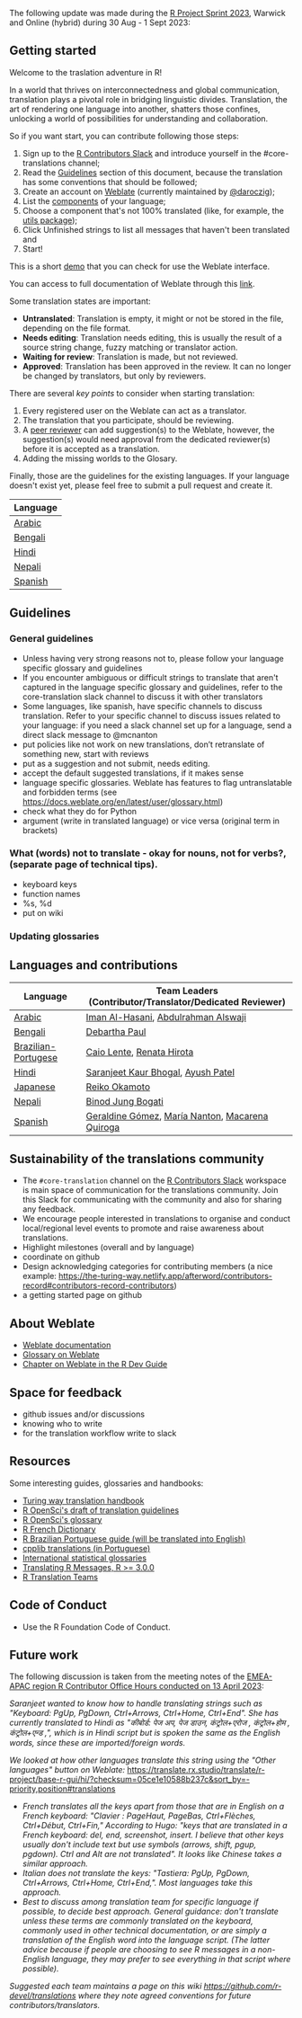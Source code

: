 The following update was made during the [R Project Sprint 2023](https://contributor.r-project.org/r-project-sprint-2023/), Warwick and Online (hybrid) during 30 Aug - 1 Sept 2023:

## Getting started 

Welcome to the traslation adventure in R!

In a world that thrives on interconnectedness and global communication, translation plays a pivotal role in bridging linguistic divides. Translation, the art of rendering one language into another, shatters those confines, unlocking a world of possibilities for understanding and collaboration.

So if you want start, you can contribute following those steps:

1. Sign up to the [R Contributors Slack](https://contributor.r-project.org/slack) and introduce yourself in the #core-translations channel;
2. Read the [Guidelines](https://github.com/r-devel/translations/wiki/Conventions-for-translations#guidelines) section of this document, because the translation has some conventions that should be followed;
3. Create an account on [Weblate](https://translate.rx.studio/) (currently maintained by [@daroczig](https://twitter.com/daroczig));
4. List the [components](https://translate.rx.studio/languages/) of your language;
5. Choose a component that's not 100% translated (like, for example, the [utils package](https://translate.rx.studio/languages/es/r-project/));
6. Click Unfinished strings to list all messages that haven't been translated and
7. Start!

This is a short [demo](https://www.youtube.com/watch?v=VFwTn32MrBw) that you can check for use the Weblate interface.

You can access to full documentation of Weblate through this [link](https://docs.weblate.org/en/latest/).

Some translation states are important:
* **Untranslated**: Translation is empty, it might or not be stored in the file, depending on the file format.
* **Needs editing**: Translation needs editing, this is usually the result of a source string change, fuzzy matching or translator action.
* **Waiting for review**: Translation is made, but not reviewed.
* **Approved**: Translation has been approved in the review. It can no longer be changed by translators, but only by reviewers.

There are several *key points* to consider when starting translation:

1. Every registered user on the Weblate can act as a translator.
2. The translation that you participate, should be reviewing.
3. A [peer reviewer](https://docs.weblate.org/en/latest/workflows.html#peer-review) can add suggestion(s) to the Weblate, however, the suggestion(s) would need approval from the dedicated reviewer(s) before it is accepted as a translation.
4. Adding the missing worlds to the Glosary.

Finally, those are the guidelines for the existing languages. If your language doesn't exist yet, please feel free to submit a pull request and create it.

|Language | 
| -- |
|[Arabic](https://github.com/r-devel/translations/wiki/Conventions-for-Arabic-translations) |
|[Bengali](https://github.com/r-devel/translations/wiki/Conventions-for-Bengali-translations)|
|[Hindi](https://github.com/r-devel/translations/wiki/Hindi-specific-translations)|
|[Nepali](https://github.com/r-devel/translations/wiki/Nepali-specific-translations)|
|[Spanish](https://github.com/r-devel/translations/wiki/Conventions-for-Spanish-translation)|


## Guidelines
### General guidelines
- Unless having very strong reasons not to, please follow your language specific glossary and guidelines
- If you encounter ambiguous or difficult strings to translate that aren't captured in the language specific glossary and guidelines, refer to the core-translation slack channel to discuss it with other translators
- Some languages, like spanish, have specific channels to discuss translation. Refer to your specific channel to discuss issues related to your language: if you need a slack channel set up for a language, send a direct slack message to @mcnanton
- put policies like not work on new translations, don’t retranslate of something new, start with reviews 
- put as a suggestion and not submit, needs editing. 
- accept the default suggested translations, if it makes sense
- language specific glossaries. Weblate has features to flag untranslatable and forbidden terms (see https://docs.weblate.org/en/latest/user/glossary.html)
- check what they do for Python
- argument (write in translated language) or vice versa (original term in brackets)

### What (words) not to translate - okay for nouns, not for verbs?, (separate page of technical tips).
- keyboard keys
- function names
- %s, %d
- put on wiki

### Updating glossaries

## Languages and contributions

|Language | Team Leaders (Contributor/Translator/Dedicated Reviewer) |
| -- | -- |
|[Arabic](https://github.com/r-devel/translations/wiki/Conventions-for-Arabic-translations)| [Iman Al-Hasani](https://github.com/imanalhasani), [Abdulrahman Alswaji](https://github.com/alswajiab) |
|[Bengali](https://github.com/r-devel/translations/wiki/Conventions-for-Bengali-translations)| [Debartha Paul](https://github.com/itsdebartha) |
|[Brazilian-Portugese](https://github.com/r-devel/translations/wiki/Brazilian%E2%80%90Portugese-specific-translations)| [Caio Lente](https://github.com/clente), [Renata Hirota](https://github.com/rmhirota)|
|[Hindi](https://github.com/r-devel/translations/wiki/Hindi-specific-translations)| [Saranjeet Kaur Bhogal](https://github.com/SaranjeetKaur), [Ayush Patel](https://github.com/AyushBipinPatel)  |
|[Japanese](https://github.com/r-devel/translations/wiki/Japanese-specific-translations)| [Reiko Okamoto](https://github.com/reikookamoto) |
|[Nepali](https://github.com/r-devel/translations/wiki/Nepali-specific-translations)| [Binod Jung Bogati](https://github.com/bjungbogati) |
|[Spanish](https://github.com/r-devel/translations/wiki/Conventions-for-Spanish-translation)| [Geraldine Gómez](https://github.com/GeraldineGomez), [María Nanton](https://github.com/mcnanton), [Macarena Quiroga](https://github.com/msquiroga89)| 

## Sustainability of the translations community 
- The `#core-translation` channel on the [R Contributors Slack](https://contributor.r-project.org/slack) workspace is main space of communication for the translations community. Join this Slack for communicating with the community and also for sharing any feedback.
- We encourage people interested in translations to organise and conduct local/regional level events to promote and raise awareness about translations.
- Highlight milestones (overall and by language)
- coordinate on github
- Design acknowledging categories for contributing members (a nice example: https://the-turing-way.netlify.app/afterword/contributors-record#contributors-record-contributors)
- a getting started page on github

## About Weblate

- [Weblate documentation](https://docs.weblate.org/en/latest/)
- [Glossary on Weblate](https://translate.rx.studio/projects/r-project/glossary/)   
- [Chapter on Weblate in the R Dev Guide](https://github.com/r-devel/rdevguide/pull/142)

## Space for feedback
- github issues and/or discussions
- knowing who to write
- for the translation workflow write to slack

## Resources

Some interesting guides, glossaries and handbooks:
- [Turing way translation handbook](https://the-turing-way.netlify.app/community-handbook/translation)
- [R OpenSci's draft of translation guidelines](https://translationguide.ropensci.org/)
- [R OpenSci's glossary](https://github.com/ropensci-review-tools/glossary/blob/master/glossary.csv)
- [R French Dictionary](https://github.com/phgrosjean/rfrench/blob/main/RFrenchDictionary.txt)
- [R Brazilian Portuguese guide (will be translated into English)](https://github.com/clente/pt-br)
- [cpplib translations (in Portuguese)](https://translationproject.org/latest/cpplib/pt_BR.po)
- [International statistical glossaries](https://www.cso.ie/en/methods/quality/statisticalglossary/)
- [Translating R Messages, R >= 3.0.0](https://developer.r-project.org/Translations30.html)
- [R Translation Teams](https://developer.r-project.org/TranslationTeams.html)

## Code of Conduct
- Use the R Foundation Code of Conduct.

## Future work 
The following discussion is taken from the meeting notes of the [EMEA-APAC region R Contributor Office Hours conducted on 13 April 2023](https://github.com/r-devel/rcontribution/blob/main/office_hours/2023-04-13_EMEA-APAC.md):

_Saranjeet wanted to know how to handle translating strings such as "Keyboard: PgUp, PgDown, Ctrl+Arrows, Ctrl+Home, Ctrl+End". She has currently translated to Hindi as "कीबोर्ड: पेज अप, पेज डाउन, कंट्रोल+एरोज , कंट्रोल+होम , कंट्रोल+एन्ड ,", which is in Hindi script but is spoken the same as the English words, since these are imported/foreign words._

_We looked at how other languages translate this string using the "Other languages" button on Weblate:_
https://translate.rx.studio/translate/r-project/base-r-gui/hi/?checksum=05ce1e10588b237c&sort_by=-priority,position#translations
* _French translates all the keys apart from those that are in English on a French keyboard: "Clavier : PageHaut, PageBas, Ctrl+Flèches, Ctrl+Début, Ctrl+Fin," According to Hugo: "keys that are translated in a French keyboard: del, end, screenshot, insert. I believe that other keys usually don't include text but use symbols (arrows, shift, pgup, pgdown). Ctrl and Alt are not translated". It looks like Chinese takes a similar approach._
* _Italian does not translate the keys: "Tastiera: PgUp, PgDown, Ctrl+Arrows, Ctrl+Home, Ctrl+End,". Most languages take this approach._
* _Best to discuss among translation team for specific language if possible, to decide best approach. General guidance: don't translate unless these terms are commonly translated on the keyboard, commonly used in other technical documentation, or are simply a translation of the English word into the language script. (The latter advice because if people are choosing to see R messages in a non-English language, they may prefer to see everything in that script where possible)._

_Suggested each team maintains a page on this wiki https://github.com/r-devel/translations where they note agreed conventions for future contributors/translators._